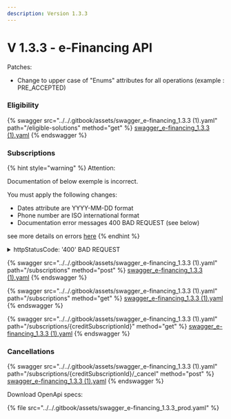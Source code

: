 ```yaml
---
description: Version 1.3.3
---
```


# V 1.3.3 - e-Financing API

Patches:

* Change to upper case of "Enums" attributes for all operations (example : PRE\_ACCEPTED)

### Eligibility

{% swagger src="../../.gitbook/assets/swagger_e-financing_1.3.3 (1).yaml" path="/eligible-solutions" method="get" %}
[swagger_e-financing_1.3.3 (1).yaml](<../../.gitbook/assets/swagger_e-financing_1.3.3 (1).yaml>)
{% endswagger %}

### Subscriptions

{% hint style="warning" %}
Attention:

Documentation of below exemple is incorrect.

You must apply the following  changes:

* Dates attribute are YYYY-MM-DD format
* Phone number are ISO international format
* Documentation error messages 400 BAD REQUEST (see below)

see more details on errors [here](../apis-common/error-object-and-codes.md)
{% endhint %}

<details>

<summary>httpStatusCode: '400'  BAD REQUEST</summary>

* http StatusMessage: 'BAD REQUEST'400&#x20;
  * errorCode: 'MISSING\_REQUEST\_PARAM' error Message: 'Required request parameter language'
  * errorCode: 'WRONG\_REQUEST\_PARAM' errorMessage: 'The value of language parameter should be en-GB, fr-FR or de-DE'
  * errorCode: 'MISSING\_REQUEST\_FIELD' errorMessage: 'Required request field solution\_code'
  * errorCode: 'UNKNOWN\_REQUEST\_FIELD' errorMessage: 'The field solution\_code is unknown'
  * errorCode: 'MISSING\_REQUEST\_FIELD' errorMessage: 'The field merchantBasketId must not be empty or null'
  * errorCode: 'MISSING\_REQUEST\_FIELD' errorMessage: 'The field merchantGlobalOrderId must not be empty or null'
  * rrorCode: 'MISSING\_REQUEST\_FIELD' errorMessage: 'The field merchantBuyerId must not be empty or null'
  * errorCode: 'MISSING\_REQUEST\_FIELD' errorMessage: 'The field financedAmount must not be empty or null'
  * errorCode: 'MISSING\_REQUEST\_FIELD' errorMessage: 'The field confirmation MerchantURL must not be empty or null'
  * errorCode: 'MISSING\_REQUEST\_FIELD' errorMessage: 'The field buyers must not be empty or null'
  * errorCode: 'REQUEST\_VALIDATION\_ERROR' errorMessage: 'The field birthDate must be in ISO format : YYYY-MM-DD'
  * errorCode: 'INVALID\_COUNTRY\_CODE' errorMessage: 'The field birthCountryName must be a country code with 2 uppercase letters \[ISO 3166-1 alpha-2]'
  * errorCode: 'REQUEST\_VALIDATION\_ERROR' errorMessage: 'The field lastPurchaseDate must be in ISO format : YYYY-MM-DD'

</details>

{% swagger src="../../.gitbook/assets/swagger_e-financing_1.3.3 (1).yaml" path="/subscriptions" method="post" %}
[swagger_e-financing_1.3.3 (1).yaml](<../../.gitbook/assets/swagger_e-financing_1.3.3 (1).yaml>)
{% endswagger %}

{% swagger src="../../.gitbook/assets/swagger_e-financing_1.3.3 (1).yaml" path="/subscriptions" method="get" %}
[swagger_e-financing_1.3.3 (1).yaml](<../../.gitbook/assets/swagger_e-financing_1.3.3 (1).yaml>)
{% endswagger %}

{% swagger src="../../.gitbook/assets/swagger_e-financing_1.3.3 (1).yaml" path="/subscriptions/{creditSubscriptionId}" method="get" %}
[swagger_e-financing_1.3.3 (1).yaml](<../../.gitbook/assets/swagger_e-financing_1.3.3 (1).yaml>)
{% endswagger %}

### Cancellations

{% swagger src="../../.gitbook/assets/swagger_e-financing_1.3.3 (1).yaml" path="/subscriptions/{creditSubscriptionId}/_cancel" method="post" %}
[swagger_e-financing_1.3.3 (1).yaml](<../../.gitbook/assets/swagger_e-financing_1.3.3 (1).yaml>)
{% endswagger %}

Download OpenApi specs:

{% file src="../../.gitbook/assets/swagger_e-financing_1.3.3_prod.yaml" %}
